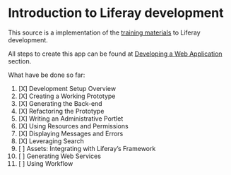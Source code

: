 # Introduction to Liferay development

This source is a implementation of the [training materials](https://dev.liferay.com/en/develop/tutorials) to Liferay development.

All steps to create this app can be found at [Developing a Web Application](https://dev.liferay.com/en/develop/tutorials/-/knowledge_base/7-0/developing-a-web-application) section.

What have be done so far:

1. [X] Development Setup Overview
2. [X] Creating a Working Prototype
3. [X] Generating the Back-end
4. [X] Refactoring the Prototype
5. [X] Writing an Administrative Portlet
6. [X] Using Resources and Permissions
7. [X] Displaying Messages and Errors
8. [X] Leveraging Search
9. [ ] Assets: Integrating with Liferay’s Framework
10. [ ] Generating Web Services
11. [ ] Using Workflow
